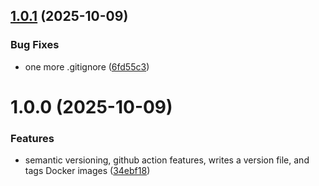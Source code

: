 ## [1.0.1](https://github.com/weirdtangent/govee2mqtt/compare/v1.0.0...v1.0.1) (2025-10-09)


### Bug Fixes

* one more .gitignore ([6fd55c3](https://github.com/weirdtangent/govee2mqtt/commit/6fd55c3ff4c58de95473b02ef2298356c20e6085))

# 1.0.0 (2025-10-09)


### Features

* semantic versioning, github action features, writes a version file, and tags Docker images ([34ebf18](https://github.com/weirdtangent/govee2mqtt/commit/34ebf18945f39667ea2317e58e8cd5d8a5c33ede))
